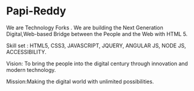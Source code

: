 # Papi-Reddy

We are Technology Forks . We are building the Next Generation Digital,Web-based Bridge between the People and the Web with HTML 5.

Skill set : HTML5, CSS3, JAVASCRIPT, JQUERY, ANGULAR JS, NODE JS, ACCESSIBILITY.

Vision: To bring the people into the digital century  through innovation and modern technology.

Mission:Making the digital world with unlimited possibilities.
